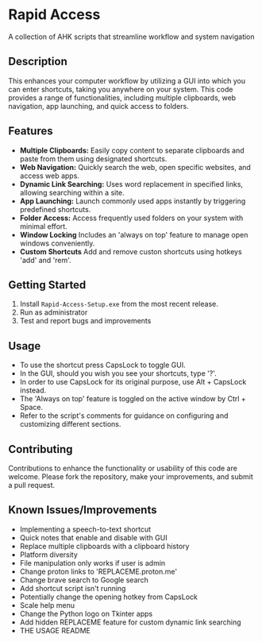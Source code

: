 # Rapid Access

A collection of AHK scripts that streamline workflow and system navigation

## Description

This enhances your computer workflow by utilizing a GUI into which you can enter shortcuts, taking you anywhere on your system. This code provides a range of functionalities, including multiple clipboards, web navigation, app launching, and quick access to folders.

## Features

- **Multiple Clipboards:** Easily copy content to separate clipboards and paste from them using designated shortcuts.
- **Web Navigation:** Quickly search the web, open specific websites, and access web apps.
- **Dynamic Link Searching:** Uses word replacement in specified links, allowing searching within a site.
- **App Launching:** Launch commonly used apps instantly by triggering predefined shortcuts.
- **Folder Access:** Access frequently used folders on your system with minimal effort.
- **Window Locking** Includes an 'always on top' feature to manage open windows conveniently.
- **Custom Shortcuts** Add and remove custon shortcuts using hotkeys 'add' and 'rem'.

## Getting Started

1. Install `Rapid-Access-Setup.exe` from the most recent release.
2. Run as administrator
3. Test and report bugs and improvements

## Usage

- To use the shortcut press CapsLock to toggle GUI.
- In the GUI, should you wish you see your shortcuts, type '?'.
- In order to use CapsLock for its original purpose, use Alt + CapsLock instead.
- The 'Always on top' feature is toggled on the active window by Ctrl + Space.
- Refer to the script's comments for guidance on configuring and customizing different sections.

## Contributing

Contributions to enhance the functionality or usability of this code are welcome. Please fork the repository, make your improvements, and submit a pull request.

## Known Issues/Improvements

 - Implementing a speech-to-text shortcut
 - Quick notes that enable and disable with GUI
 - Replace multiple clipboards with a clipboard history
 - Platform diversity
 - File manipulation only works if user is admin
 - Change proton links to 'REPLACEME.proton.me'
 - Change brave search to Google search
 - Add shortcut script isn't running
 - Potentially change the opening hotkey from CapsLock
 - Scale help menu
 - Change the Python logo on Tkinter apps
 - Add hidden REPLACEME feature for custom dynamic link searching
 - THE USAGE README
